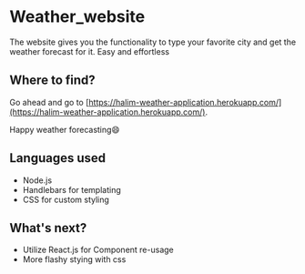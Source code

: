 # Weather_website
The website gives you the functionality to type your favorite city and get the weather forecast for it. Easy and effortless

## Where to find?
Go ahead and go to [https://halim-weather-application.herokuapp.com/](https://halim-weather-application.herokuapp.com/).

Happy weather forecasting😄

## Languages used
+ Node.js
+ Handlebars for templating
+ CSS for custom styling

## What's next?
+ Utilize React.js for Component re-usage
+ More flashy stying with css
